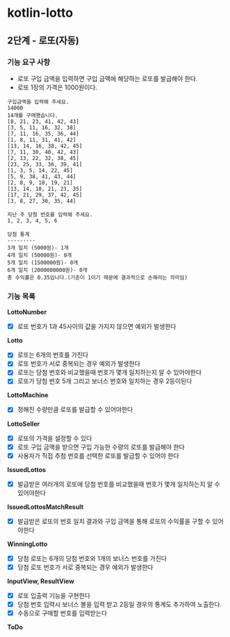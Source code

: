 # kotlin-lotto

## 2단계 - 로또(자동)

### 기능 요구 사항
- 로또 구입 금액을 입력하면 구입 금액에 해당하는 로또를 발급해야 한다.
- 로또 1장의 가격은 1000원이다.

```
구입금액을 입력해 주세요.
14000
14개를 구매했습니다.
[8, 21, 23, 41, 42, 43]
[3, 5, 11, 16, 32, 38]
[7, 11, 16, 35, 36, 44]
[1, 8, 11, 31, 41, 42]
[13, 14, 16, 38, 42, 45]
[7, 11, 30, 40, 42, 43]
[2, 13, 22, 32, 38, 45]
[23, 25, 33, 36, 39, 41]
[1, 3, 5, 14, 22, 45]
[5, 9, 38, 41, 43, 44]
[2, 8, 9, 18, 19, 21]
[13, 14, 18, 21, 23, 35]
[17, 21, 29, 37, 42, 45]
[3, 8, 27, 30, 35, 44]

지난 주 당첨 번호를 입력해 주세요.
1, 2, 3, 4, 5, 6

당첨 통계
---------
3개 일치 (5000원)- 1개
4개 일치 (50000원)- 0개
5개 일치 (1500000원)- 0개
6개 일치 (2000000000원)- 0개
총 수익률은 0.35입니다.(기준이 1이기 때문에 결과적으로 손해라는 의미임)
```

### 기능 목록

**LottoNumber**
- [x] 로또 번호가 1과 45사이의 값을 가지지 않으면 예외가 발생한다

**Lotto**
- [x] 로또는 6개의 번호를 가진다
- [x] 로또 번호가 서로 중복되는 경우 예외가 발생한다
- [x] 로또는 당첨 번호와 비교했을때 번호가 몇개 일치하는지 알 수 있어야한다
- [x] 로또가 당첨 번호 5개 그리고 보너스 번호와 일치하는 경우 2등이된다

**LottoMachine**
- [x] 정해진 수량만큼 로또를 발급할 수 있어야한다

**LottoSeller**
- [x] 로또의 가격을 설정할 수 있다
- [x] 로또 구입 금액을 받으면 구입 가능한 수량의 로또를 발급해야 한다
- [x] 사용자가 직접 추첨 번호를 선택한 로또를 발급할 수 있어야 한다

**IssuedLottos**
- [x] 발급받은 여러개의 로또에 당첨 번호를 비교했을때 번호가 몇개 일치하는지 알 수 있어야한다

**IssuedLottosMatchResult**
- [x] 발급받은 로또의 번호 일치 결과와 구입 금액을 통해 로또의 수익률을 구할 수 있어야한다

**WinningLotto**
- [x] 당첨 로또는 6개의 당첨 번호와 1개의 보너스 번호를 가진다
- [x] 당첨 로또 번호가 서로 중복되는 경우 예외가 발생한다

**InputView, ResultView**
- [x] 로또 입출력 기능을 구현한다
- [x] 당첨 번호 입력시 보너스 볼을 입력 받고 2등일 경우의 통계도 추가하여 노출한다.
- [x] 수동으로 구매할 번호를 입력받는다

**ToDo**

